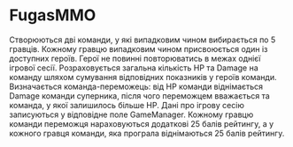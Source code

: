 # FugasMMO
Створюються дві команди, у які випадковим чином вибирається по 5 гравців. 
Кожному гравцю випадковим чином присвоюється один із доступних героїв. Герої не повинні повторюватись в межах однієї ігрової сесії. 
Розраховується загальна кількість HP та Damage на команду шляхом сумування відповідних показників у героїв команди. 
Визначається команда-переможець: від HP команди віднімається Damage команди суперника, після чого переможцем вважається та команда, у якої залишилось більше HP. 
Дані про ігрову сесію записуються у відповідне поле GameManager. 
Кожному гравцю команди переможця нараховуються додаткові 25 балів рейтингу, а у кожного гравця команди, яка програла віднімаються 25 балів рейтингу.
